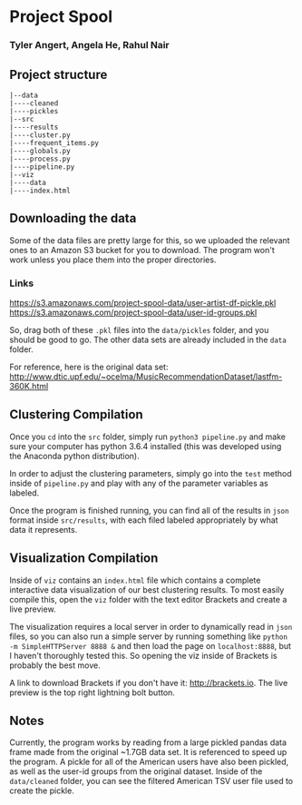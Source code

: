 # Project Spool
### Tyler Angert, Angela He, Rahul Nair

## Project structure

```
|--data
|----cleaned
|----pickles
|--src
|----results
|----cluster.py
|----frequent_items.py
|----globals.py
|----process.py
|----pipeline.py
|--viz
|----data
|----index.html
```

## Downloading the data
Some of the data files are pretty large for this, so we uploaded the relevant ones to an Amazon S3 bucket for you to download. The program won't work unless you place them into the proper directories.

### Links
https://s3.amazonaws.com/project-spool-data/user-artist-df-pickle.pkl
https://s3.amazonaws.com/project-spool-data/user-id-groups.pkl

So, drag both of these `.pkl` files into the `data/pickles` folder, and you should be good to go. The other data sets are already included in the `data` folder.

For reference, here is the original data set:
http://www.dtic.upf.edu/~ocelma/MusicRecommendationDataset/lastfm-360K.html

## Clustering Compilation
Once you `cd` into the `src` folder, simply run `python3 pipeline.py` and make sure your computer has python 3.6.4 installed (this was developed using the Anaconda python distribution).

In order to adjust the clustering parameters, simply go into the `test` method inside of `pipeline.py` and play with any of the parameter variables as labeled.

Once the program is finished running, you can find all of the results in `json` format inside `src/results`, with each filed labeled appropriately by what data it represents.

## Visualization Compilation
Inside of `viz` contains an `index.html` file which contains a complete interactive data visualization of our best clustering results. To most easily compile this, open the `viz` folder with the text editor Brackets and create a live preview.

The visualization requires a local server in order to dynamically read in `json` files, so you can also run a simple server by running something like `python -m SimpleHTTPServer 8888 &` and then load the page on `localhost:8888`, but I haven't thoroughly tested this. So opening the viz inside of Brackets is probably the best move.

A link to download Brackets if you don't have it: http://brackets.io. The live preview is the top right lightning bolt button.

## Notes
Currently, the program works by reading from a large pickled pandas data frame made from the original ~1.7GB data set. It is referenced to speed up the program. A pickle for all of the American users have also been pickled, as well as the user-id groups from the original dataset. Inside of the `data/cleaned` folder, you can see the filtered American TSV user file used to create the pickle.

